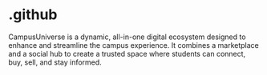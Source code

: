 # .github
CampusUniverse is a dynamic, all-in-one digital ecosystem designed to enhance and streamline the campus experience. It combines a marketplace and a social hub to create a trusted space where students can connect, buy, sell, and stay informed.
